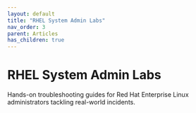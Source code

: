 ```yaml
---
layout: default
title: "RHEL System Admin Labs"
nav_order: 3
parent: Articles
has_children: true
---
```


# RHEL System Admin Labs

Hands-on troubleshooting guides for Red Hat Enterprise Linux administrators tackling real-world incidents.

